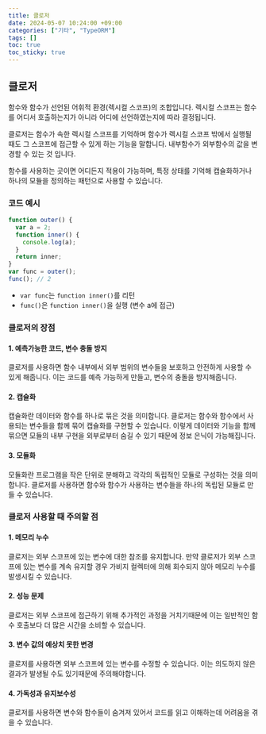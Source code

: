 ```yaml
---
title: 클로저
date: 2024-05-07 10:24:00 +09:00
categories: ["기타", "TypeORM"]
tags: []
toc: true
toc_sticky: true
---
```


## 클로저

함수와 함수가 선언된 어휘적 환경(렉시컬 스코프)의 조합입니다. 렉시컬 스코프는 함수를 어디서 호출하는지가 아니라 어디에 선언하였는지에 따라 결정됩니다.

클로저는 함수가 속한 렉시컬 스코프를 기억하며 함수가 렉시컬 스코프 밖에서 실행될 때도 그 스코프에 접근할 수 있게 하는 기능을 말합니다. 내부함수가 외부함수의 값을 변경할 수 있는 것 입니다.

함수를 사용하는 곳이면 어디든지 적용이 가능하며, 특정 상태를 기억해 캡슐화하거나 하나의 모듈을 정의하는 패턴으로 사용할 수 있습니다.

### 코드 예시

```js
function outer() {
  var a = 2;
  function inner() {
    console.log(a);
  }
  return inner;
}
var func = outer();
func(); // 2
```

- `var func`는 `function inner()`를 리턴
- `func()`은 `function inner()`을 실행 (변수 a에 접근)

### 클로저의 장점

#### 1. 예측가능한 코드, 변수 충돌 방지

클로저를 사용하면 함수 내부에서 외부 범위의 변수들을 보호하고 안전하게 사용할 수 있게 해줍니다. 이는 코드를 예측 가능하게 만들고, 변수의 충돌을 방지해줍니다.

#### 2. 캡슐화

캡슐화란 데이터와 함수를 하나로 묶은 것을 의미합니다. 클로저는 함수와 함수에서 사용되는 변수들을 함께 묶어 캡슐화를 구현할 수 있습니다. 이렇게 데이터와 기능을 함께 묶으면 모듈의 내부 구현을 외부로부터 숨길 수 있기 때문에 정보 은닉이 가능해집니다.

#### 3. 모듈화

모듈화란 프로그램을 작은 단위로 분해하고 각각의 독립적인 모듈로 구성하는 것을 의미합니다. 클로저를 사용하면 함수와 함수가 사용하는 변수들을 하나의 독립된 모듈로 만들 수 있습니다.

### 클로저 사용할 때 주의할 점

#### 1. 메모리 누수

클로저는 외부 스코프에 있는 변수에 대한 참조를 유지합니다. 만약 클로저가 외부 스코프에 있는 변수를 계속 유지할 경우 가비지 컬렉터에 의해 회수되지 않아 메모리 누수를 발생시킬 수 있습니다.

#### 2. 성능 문제

클로저는 외부 스코프에 접근하기 위해 추가적인 과정을 거치기때문에 이는 일반적인 함수 호출보다 더 많은 시간을 소비할 수 있습니다.

#### 3. 변수 값의 예상치 못한 변경

클로저를 사용하면 외부 스코프에 있는 변수를 수정할 수 있습니다. 이는 의도하지 않은 결과가 발생될 수도 있기때문에 주의해야합니다.

#### 4. 가독성과 유지보수성

클로저를 사용하면 변수와 함수들이 숨겨져 있어서 코드를 읽고 이해하는데 어려움을 겪을 수 있습니다.
